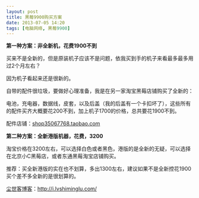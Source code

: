 ```yaml
---
layout: post
title: 黑莓9900购买方案
date: 2013-07-05 14:20
tags: [电脑网络, 黑莓9900]
---
```

<strong>第一种方案：非全新机，花费1900不到</strong>

买来不是全新的，但是原装机子应该不是问题，依我买到手的机子来看最多最多用过2个月左右？

因为机子看起来还是很新的。

自带的配件很垃圾，要做好心理准备，我是在另一家淘宝黑莓店铺购买了全新的：

电池，充电器，数据线，皮套，以及后盖（我的后盖有一个卡扣坏了），这些所有的配件买齐大概要花200不到，加上机子1700的价格，总共要花1900不到。

配件店铺：<a href="http://shop35067768.taobao.com/" target="_blank">shop35067768.taobao.com</a>

<strong>第二种方案：全新港版机器，花费，3200</strong>

淘宝价格在3200左右，可以选择白色或者黑色，港版的是全新的无疑，可以选择在北京小C黑莓店，或者东通黑莓淘宝店铺购买。

推荐：买全新港版的实在也不划算，多出1300左右，建议如果不是全新控花1900买个差不多全新的是很划算的。 

<a href="http://i.lvshiminglu.com/">尘世客博客</a>：<a href="http://i.lvshiminglu.com/">http://i.lvshiminglu.com/</a>

